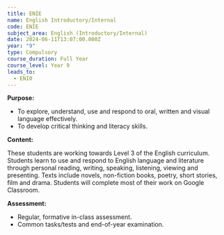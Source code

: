 ```yaml
---
title: ENIE
name: English Introductory/Internal
code: ENIE
subject_area: English (Introductory/Internal)
date: 2024-06-11T13:07:00.000Z
year: "9"
type: Compulsory
course_duration: Full Year
course_level: Year 9
leads_to:
  - ENI0
---
```

**Purpose:**

* To explore, understand, use and respond to oral, written and visual language effectively.
* To develop critical thinking and literacy skills.

**Content:**

These students are working towards Level 3 of the English curriculum. Students learn to use and respond to English language and literature through personal reading, writing, speaking, listening, viewing and presenting. Texts include novels, non-fiction books, poetry, short stories, film and drama. Students will complete most of their work on Google Classroom.

**Assessment:**

* Regular, formative in-class assessment.
* Common tasks/tests and end-of-year examination.
